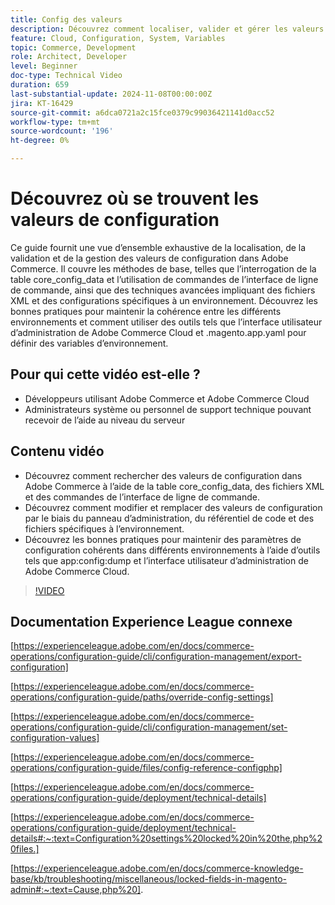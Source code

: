 ```yaml
---
title: Config des valeurs
description: Découvrez comment localiser, valider et gérer les valeurs de configuration dans Adobe Commerce à l’aide de core_config_data, de fichiers XML et des paramètres d’administration.
feature: Cloud, Configuration, System, Variables
topic: Commerce, Development
role: Architect, Developer
level: Beginner
doc-type: Technical Video
duration: 659
last-substantial-update: 2024-11-08T00:00:00Z
jira: KT-16429
source-git-commit: a6dca0721a2c15fce0379c99036421141d0acc52
workflow-type: tm+mt
source-wordcount: '196'
ht-degree: 0%

---
```



# Découvrez où se trouvent les valeurs de configuration

Ce guide fournit une vue d’ensemble exhaustive de la localisation, de la validation et de la gestion des valeurs de configuration dans Adobe Commerce. Il couvre les méthodes de base, telles que l’interrogation de la table core_config_data et l’utilisation de commandes de l’interface de ligne de commande, ainsi que des techniques avancées impliquant des fichiers XML et des configurations spécifiques à un environnement. Découvrez les bonnes pratiques pour maintenir la cohérence entre les différents environnements et comment utiliser des outils tels que l’interface utilisateur d’administration de Adobe Commerce Cloud et .magento.app.yaml pour définir des variables d’environnement.

## Pour qui cette vidéo est-elle ?

- Développeurs utilisant Adobe Commerce et Adobe Commerce Cloud
- Administrateurs système ou personnel de support technique pouvant recevoir de l’aide au niveau du serveur

## Contenu vidéo

- Découvrez comment rechercher des valeurs de configuration dans Adobe Commerce à l’aide de la table core_config_data, des fichiers XML et des commandes de l’interface de ligne de commande.
- Découvrez comment modifier et remplacer des valeurs de configuration par le biais du panneau d’administration, du référentiel de code et des fichiers spécifiques à l’environnement.
- Découvrez les bonnes pratiques pour maintenir des paramètres de configuration cohérents dans différents environnements à l’aide d’outils tels que app:config:dump et l’interface utilisateur d’administration de Adobe Commerce Cloud.

>[!VIDEO](https://video.tv.adobe.com/v/3436458/?learn=on)

## Documentation Experience League connexe

[https://experienceleague.adobe.com/en/docs/commerce-operations/configuration-guide/cli/configuration-management/export-configuration]

[https://experienceleague.adobe.com/en/docs/commerce-operations/configuration-guide/paths/override-config-settings]

[https://experienceleague.adobe.com/en/docs/commerce-operations/configuration-guide/cli/configuration-management/set-configuration-values]

[https://experienceleague.adobe.com/en/docs/commerce-operations/configuration-guide/files/config-reference-configphp]

[https://experienceleague.adobe.com/en/docs/commerce-operations/configuration-guide/deployment/technical-details]

[https://experienceleague.adobe.com/en/docs/commerce-operations/configuration-guide/deployment/technical-details#:~:text=Configuration%20settings%20locked%20in%20the,php%20files.]

[https://experienceleague.adobe.com/en/docs/commerce-knowledge-base/kb/troubleshooting/miscellaneous/locked-fields-in-magento-admin#:~:text=Cause,php%20].

